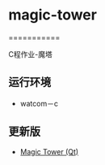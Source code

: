# magic-tower

===========

C程作业-魔塔

## 运行环境

* watcom－c

## 更新版

* [Magic Tower \(Qt\)](https://github.com/Armour/Magic-Tower-Qt)

